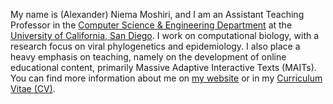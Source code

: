 My name is (Alexander) Niema Moshiri, and I am an Assistant Teaching Professor in the [Computer Science & Engineering Department](https://cse.ucsd.edu/) at the [University of California, San Diego](https://ucsd.edu/). I work on computational biology, with a research focus on viral phylogenetics and epidemiology. I also place a heavy emphasis on teaching, namely on the development of online educational content, primarily Massive Adaptive Interactive Texts (MAITs). You can find more information about me on [my website](https://niema.net/) or in my [Curriculum Vitae (CV)](https://github.com/niemasd/curriculum-vitae/releases/latest/download/main.pdf).
